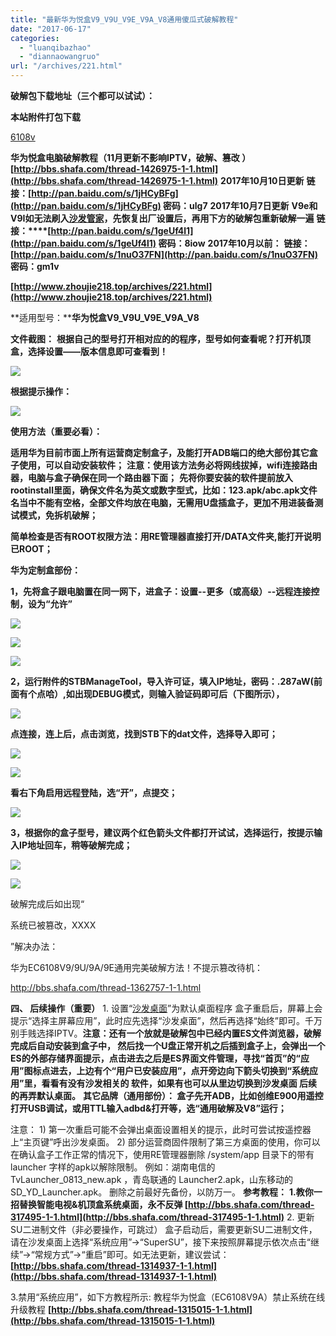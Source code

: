 ```yaml
---
title: "最新华为悦盒V9_V9U_V9E_V9A_V8通用傻瓜式破解教程"
date: "2017-06-17"
categories: 
  - "luanqibazhao"
  - "diannaowangruo"
url: "/archives/221.html"
---
```


**破解包下载地址（三个都可以试试）：**

**本站附件打包下载**

[6108v](/wp-content/uploads/2017/06/6108v.rar)

**华为悦盒电脑破解教程（11月更新不影响IPTV，破解、篡改 ） [](http://bbs.shafa.com/thread-1426975-1-1.html)[](http://bbs.shafa.com/thread-1426975-1-1.html)[http://bbs.shafa.com/thread-1426975-1-1.html](http://bbs.shafa.com/thread-1426975-1-1.html)** **2017年10月10日更新** **链接：[](http://pan.baidu.com/s/1jHCyBFg)[](http://pan.baidu.com/s/1jHCyBFg)[http://pan.baidu.com/s/1jHCyBFg](http://pan.baidu.com/s/1jHCyBFg) 密码：ulg7** **2017年10月7日更新** **V9e和V9I如无法刷入[沙发管家](http://app.shafa.com/)，先恢复出厂设置后，再用下方的破解包重新破解一遍** **链接：****[](http://pan.baidu.com/s/1geUf4l1)[http://pan.baidu.com/s/1geUf4l1](http://pan.baidu.com/s/1geUf4l1) 密码：8iow** **2017年10月以前：** **链接：[](http://pan.baidu.com/s/1nuO37FN)[](http://pan.baidu.com/s/1nuO37FN)[http://pan.baidu.com/s/1nuO37FN](http://pan.baidu.com/s/1nuO37FN) 密码：gm1v**

[](http://www.zhoujie218.top/archives/221.html)**[](http://www.zhoujie218.top/archives/221.html)[http://www.zhoujie218.top/archives/221.html](http://www.zhoujie218.top/archives/221.html)**

**适用型号：****华为悦盒V9\_V9U\_V9E\_V9A\_V8**

**文件截图：** **根据自己的型号打开相对应的的程序，型号如何查看呢？打开机顶盒，选择设置——版本信息即可查看到！**

![](http://www.zhoujie218.top/wp-content/uploads/2018/06/184035u0ua8078dxa0vf0x20180617-1.png)

**根据提示操作：**

![](http://www.zhoujie218.top/wp-content/uploads/2018/06/184120xtbbip40rbbtbtpi20180617-1.png)

**使用方法（重要必看）：**

**适用华为目前市面上所有运营商定制盒子，及能打开ADB端口的绝大部份其它盒子使用，可以自动安装软件；** **注意：使用该方法务必将网线拔掉，wifi连接路由器，电脑与盒子确保在同一个路由器下面；** **先将你要安装的软件提前放入rootinstall里面，确保文件名为英文或数字型式，比如：123.apk/abc.apk文件名当中不能有空格，全部文件均放在电脑，无需用U盘插盒子，更加不用进装备测试模式，免拆机破解；**

**简单检查是否有ROOT权限方法：用RE管理器直接打开/DATA文件夹,能打开说明已ROOT；**

**华为定制盒部份：**

**1，先将盒子跟电脑置在同一网下，进盒子：设置--更多（或高级）--远程连接控制，设为“允许”**

![](http://www.zhoujie218.top/wp-content/uploads/2018/06/184550ewjod62par8pjhrm20180617-1.png)

![](http://www.zhoujie218.top/wp-content/uploads/2018/06/184110tzfjsppeyzn6o6b520180617-1.jpg)

![](http://www.zhoujie218.top/wp-content/uploads/2018/06/184110i34bnykn9q9ngamk20180617-1.jpg)

**2，运行附件的STBManageTool，导入许可证，填入IP地址，密码：****.287aW****(前面有个点哈）****,如出现DEBUG模式，则输入验证码即可后（下图所示）****，**

![](http://www.zhoujie218.top/wp-content/uploads/2018/06/202403toi2236e62e32uuk20180617-1.jpg)

**点连接，连上后，点击浏览，找到STB下的dat文件，选择导入即可；**

![](http://www.zhoujie218.top/wp-content/uploads/2018/06/184331oin1mbl141m2zn1m20180617-1.png)

![](http://www.zhoujie218.top/wp-content/uploads/2018/06/184338gzx5yc9dsyyuyddd20180617-1.png)

**看右下角启用远程登陆，选“开”，点提交；**

![](http://www.zhoujie218.top/wp-content/uploads/2018/06/191209co9g12f9z39qqzq920180617-1.png)

**3，根据你的盒子型号，建议两个红色箭头文件都打开试试，选择运行，按提示输入IP地址回车，稍等破解完成；**

![](http://www.zhoujie218.top/wp-content/uploads/2018/06/215242fxkkuvbcfoifhfiw20180617-1.png)

![](http://www.zhoujie218.top/wp-content/uploads/2018/06/185154jomv8vz9zoya66a620180617-1.png)

破解完成后如出现“

系统已被篡改，XXXX

”解决办法：

华为EC6108V9/9U/9A/9E通用完美破解方法！不提示篡改待机：

http://bbs.shafa.com/thread-1362757-1-1.html

**四、 后续操作（重要）** 1\. 设置“[沙发桌面](http://app.shafa.com/apk/shafazhuomian.html)”为默认桌面程序 盒子重启后，屏幕上会提示“选择主屏幕应用”，此时应先选择“沙发桌面”，然后再选择“始终”即可。千万别手贱选择IPTV。**注意：****还有一个放就是破解包中已经内置****ES文件浏览器，破解完成后自动安装到盒子中， 然后找一个U盘正常开机之后插到盒子上，会弹出一个ES的外部存储界面提示，点击进去之后是ES界面文件管理，寻找“首页”的“应用”图标点进去，上边有个“用户已安装应用”，点开旁边向下箭头切换到“系统应用”里，看看有没有沙发相关的 软件，如果有也可以从里边切换到沙发桌面 后续的再弄默认桌面。** **其它品牌（通用部份）： 盒子先开ADB，比如创维E900用遥控打开USB调试，或用TTL输入adbd&打开等，选“通用破解及V8”运行；**

注意： 1) 第一次重启可能不会弹出桌面设置相关的提示，此时可尝试按遥控器上“主页键”呼出沙发桌面。 2) 部分运营商固件限制了第三方桌面的使用，你可以在确认盒子工作正常的情况下，使用RE管理器删除 /system/app 目录下的带有 launcher 字样的apk以解除限制。 例如：湖南电信的 TvLauncher\_0813\_new.apk ，青岛联通的 Launcher2.apk，山东移动的 SD\_YD\_Launcher.apk。 删除之前最好先备份，以防万一。 **参考教程：** **1.教你一招替换智能电视&机顶盒系统桌面，永不反弹 [](http://bbs.shafa.com/thread-317495-1-1.html)[](http://bbs.shafa.com/thread-317495-1-1.html)[http://bbs.shafa.com/thread-317495-1-1.html](http://bbs.shafa.com/thread-317495-1-1.html)** 2\. 更新SU二进制文件（非必要操作，可跳过） 盒子启动后，需要更新SU二进制文件，请在沙发桌面上选择“系统应用”→“SuperSU”，接下来按照屏幕提示依次点击“继续”→“常规方式”→“重启”即可。如无法更新，建议尝试：[](http://bbs.shafa.com/thread-1314937-1-1.html)**[](http://bbs.shafa.com/thread-1314937-1-1.html)[http://bbs.shafa.com/thread-1314937-1-1.html](http://bbs.shafa.com/thread-1314937-1-1.html)**

3.禁用“系统应用”，如下方教程所示: 教程华为悦盒（EC6108V9A）禁止系统在线升级教程 [](http://bbs.shafa.com/thread-1315015-1-1.html)**[](http://bbs.shafa.com/thread-1315015-1-1.html)[http://bbs.shafa.com/thread-1315015-1-1.html](http://bbs.shafa.com/thread-1315015-1-1.html)**
